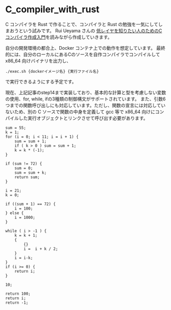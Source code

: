 # C_compiler_with_rust

C コンパイラを Rust で作ることで、コンパイラと Rust の勉強を一気にしてしまおうという試みです。
Rui Ueyama さんの
[低レイヤを知りたい人のためのCコンパイラ作成入門](https://www.sigbus.info/compilerbook)を読みながら作成していきます。


自分の開発環境の都合上、Docker コンテナ上での動作を想定しています。
最終的には、自分のローカルにあるCのソースを自作コンパイラでコンパイルして x86_64 向けバイナリを出力し、
```
./exec.sh {dockerイメージ名} {実行ファイル名}
```
で実行できるようにする予定です。

現在、上記記事のstep14まで実装しており、基本的な計算と型を考慮しない変数の使用、for, while, ifの3種類の制御構文がサポートされています。
また、引数6つまでの関数呼び出しにも対応しています。ただし、関数の宣言には対応していないため、別の C ソースで関数の中身を定義して gcc 等で x86_64 向けにコンパイルした実行オブジェクトとリンクさせて呼び出す必要があります。

```
sum = 55;
k = 1;
for (i = 0; i < 11; i = i + 1) {
	sum = sum + 1;
	if ( k > 0 ) sum = sum + 1;
	k = k * (-1);
}

if (sum != 72) {
	sum = 0;
	sum = sum + k;
	return sum;
}

i = 21;
k = 0;

if ((sum + 1) == 72) {
	i = 100;
} else {
	i = 1000;
}

while ( i > -1 ) {
	k = k + 1;
	{
		{}
		i =  i + k / 2;
	}
	i = i-k;
}
if (i >= 0) {
	return i;
}

10;

return 100;
return i;
return -1;
```